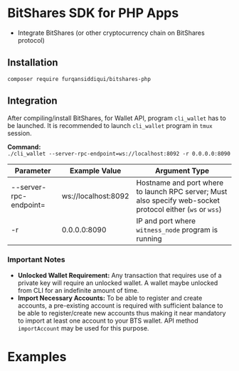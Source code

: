 # BitShares SDK for PHP Apps

* Integrate BitShares (or other cryptocurrency chain on BitShares protocol)


## Installation

`composer require furqansiddiqui/bitshares-php`

## Integration

After compiling/install BitShares, for Wallet API, program `cli_wallet` has to be launched. 
It is recommended to launch `cli_wallet` program in `tmux` session.  

**Command:**  
`./cli_wallet --server-rpc-endpoint=ws://localhost:8092 -r 0.0.0.0:8090`

Parameter | Example Value | Argument Type
--- | --- | ---
--server-rpc-endpoint= | ws://localhost:8092 | Hostname and port where to launch RPC server; Must also specify web-socket protocol either (`ws` or `wss`)
-r | 0.0.0.0:8090 | IP and port where `witness_node` program is running

### Important Notes

* **Unlocked Wallet Requirement:** Any transaction that requires use of a private key will require an unlocked wallet. A wallet maybe unlocked from CLI for an indefinite amount of time.
* **Import Necessary Accounts:** To be able to register and create accounts, a pre-existing account is required with sufficient balance to be able to register/create new accounts thus 
making it near mandatory to import at least one account to your BTS wallet. API method `importAccount` may be used for this purpose.

# Examples

